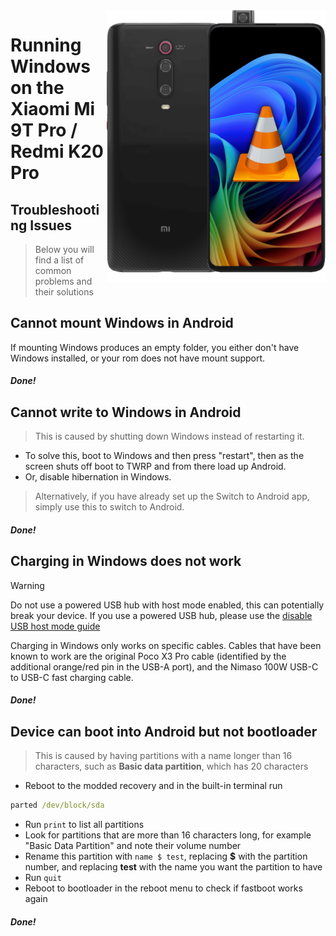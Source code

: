 <img align="right" src="https://github.com/new-WoA-Raphael/woa-raphael/blob/main/media/raphaelbutnotass.png" width="350" alt="Windows 11 running on a Redmi K20 Pro">

# Running Windows on the Xiaomi Mi 9T Pro / Redmi K20 Pro

## Troubleshooting Issues
> Below you will find a list of common problems and their solutions

## Cannot mount Windows in Android
If mounting Windows produces an empty folder, you either don't have Windows installed, or your rom does not have mount support.

##### Done!


## Cannot write to Windows in Android
> This is caused by shutting down Windows instead of restarting it.
- To solve this, boot to Windows and then press "restart", then as the screen shuts off boot to TWRP and from there load up Android.
- Or, disable hibernation in Windows.
> Alternatively, if you have already set up the Switch to Android app, simply use this to switch to Android.

##### Done!


## Charging in Windows does not work
> [!WARNING]
> Do not use a powered USB hub with host mode enabled, this can potentially break your device. If you use a powered USB hub, please use the [disable USB host mode guide](/guide/English/Additional-materials-en.md#Disabling-USB-host-mode)

Charging in Windows only works on specific cables. Cables that have been known to work are the original Poco X3 Pro cable (identified by the additional orange/red pin in the USB-A port), and the Nimaso 100W USB-C to USB-C fast charging cable.

##### Done!


## Device can boot into Android but not bootloader
> This is caused by having partitions with a name longer  than 16 characters, such as **Basic data partition**, which has 20 characters
- Reboot to the modded recovery and in the built-in terminal run
```cmd
parted /dev/block/sda
```
- Run ```print``` to list all partitions
- Look for partitions that are more than 16 characters long, for example "Basic Data Partition" and note their volume number
- Rename this partition with ```name $ test```, replacing **$** with the partition number, and replacing **test** with the name you want the partition to have
- Run ```quit```
- Reboot to bootloader in the reboot menu to check if fastboot works again

##### Done!




















